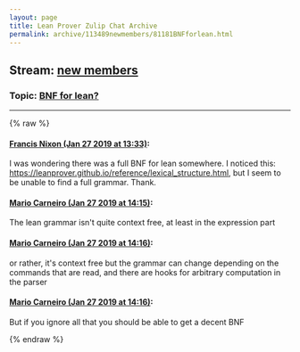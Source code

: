 ```yaml
---
layout: page
title: Lean Prover Zulip Chat Archive 
permalink: archive/113489newmembers/81181BNFforlean.html
---
```


## Stream: [new members](index.html)
### Topic: [BNF for lean?](81181BNFforlean.html)

---


{% raw %}
#### [ Francis Nixon (Jan 27 2019 at 13:33)](https://leanprover.zulipchat.com/#narrow/stream/113489-new%20members/topic/BNF%20for%20lean%3F/near/156970536):
<p>I was wondering there was a full BNF for lean somewhere. I noticed this: <a href="https://leanprover.github.io/reference/lexical_structure.html" target="_blank" title="https://leanprover.github.io/reference/lexical_structure.html">https://leanprover.github.io/reference/lexical_structure.html</a>, but I seem to be unable to find a full grammar. Thank.</p>

#### [ Mario Carneiro (Jan 27 2019 at 14:15)](https://leanprover.zulipchat.com/#narrow/stream/113489-new%20members/topic/BNF%20for%20lean%3F/near/156971899):
<p>The lean grammar isn't quite context free, at least in the expression part</p>

#### [ Mario Carneiro (Jan 27 2019 at 14:16)](https://leanprover.zulipchat.com/#narrow/stream/113489-new%20members/topic/BNF%20for%20lean%3F/near/156971948):
<p>or rather, it's context free but the grammar can change depending on the commands that are read, and there are hooks for arbitrary computation in the parser</p>

#### [ Mario Carneiro (Jan 27 2019 at 14:16)](https://leanprover.zulipchat.com/#narrow/stream/113489-new%20members/topic/BNF%20for%20lean%3F/near/156971950):
<p>But if you ignore all that you should be able to get a decent BNF</p>


{% endraw %}
